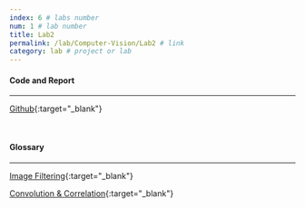 ```yaml
---
index: 6 # labs number
num: 1 # lab number
title: Lab2
permalink: /lab/Computer-Vision/Lab2 # link
category: lab # project or lab
---
```


#### **Code and Report**

---

[Github](https://github.com/Heejinee3/Computer-Vision/tree/master/Lab2){:target="\_blank"}

<br>

#### **Glossary**

---

[Image Filtering](https://velog.io/@chunjakim/Image-Filtering){:target="\_blank"}

[Convolution & Correlation](https://velog.io/@chunjakim/Convolution-Correlation){:target="\_blank"}
